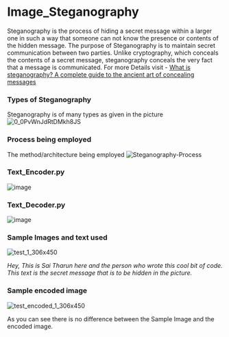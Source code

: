 # Image_Steganography

Steganography is the process of hiding a secret message within a larger one in such a way that someone can not know the presence or contents of the hidden message. The purpose of Steganography is to maintain secret communication between two parties. Unlike cryptography, which conceals the contents of a secret message, steganography conceals the very fact that a message is communicated. 
For more Details visit - [What is steganography? A complete guide to the ancient art of concealing messages](https://portswigger.net/daily-swig/what-is-steganography-a-complete-guide-to-the-ancient-art-of-concealing-messages)


### Types of Steganography

Steganography is of many types as given in the picture 
![0_0PvWnJdRtDMkh8JS](https://user-images.githubusercontent.com/50414959/126046108-57b6a74f-22e6-451e-89c4-0c6c9e4bfdd2.png)


### Process being employed

The method/architecture being employed
![Steganography-Process](https://user-images.githubusercontent.com/50414959/126046311-723b81bb-bdf0-41b1-a172-6b14f247ae90.png)


### Text_Encoder.py
![image](https://user-images.githubusercontent.com/50414959/126045952-845d8da0-f437-4f6d-a748-1bda174ee82f.png)


### Text_Decoder.py
![image](https://user-images.githubusercontent.com/50414959/126045942-b59f62aa-0a53-4a86-9ab7-1a57e0a1e31b.png)


### Sample Images and text used
![test_1_306x450](https://user-images.githubusercontent.com/50414959/126046697-8b1bb468-c1ac-45a9-bb76-5534307fe30f.png)

_Hey, This is Sai Tharun here and the person who wrote this cool bit of code. This text is the secret message that is to be hidden in the picture._


### Sample encoded image
![test_encoded_1_306x450](https://user-images.githubusercontent.com/50414959/126046721-495ef9fc-676e-42ba-9efe-bb3152e3742b.png)

As you can see there is no difference between the Sample Image and the encoded image.


